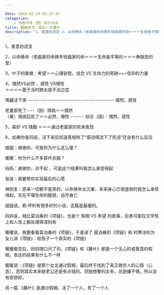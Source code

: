 ```yaml
---

date: 2018-02-19 02:15:47
categories:
    - 书香书享（想）亲子共读
title: 馨暖读书：最后一片藤叶
description: "1，善意的谎言 2，以命换命（老画家的命换年轻画家的命＝＝＝生命是平等的＝＝＝奉献型的爱） 3，叶子的象徵：希望＝＝心理安慰，信念 VS 生命力的奇跡===信仰的力量 4，偶然VS必然 ，感性 VS理..."
---
```


1，善意的谎言

2，以命换命（老画家的命换年轻画家的命＝＝＝生命是平等的＝＝＝奉献型的爱）

3，叶子的象徵：希望＝＝心理安慰，信念 VS 生命力的奇跡===信仰的力量

4，偶然VS必然  ，感性 VS理性  
＝＝＝＝基于当时肺炎是不治之症

  
瑪麗活下來  \--------------------------------------------  偶然，感性

  
老畫家死了----（因）得病＝＝偶然    
（果）得病后死了＝＝必然，理性  \-------  综合（因）：偶然，感性

  


5，美好 VS 残酷 ＝＝＝通过老画家的死来表现

  


6，如果你是玛丽，活下来后知道真相除了“感动得流下了热泪”还会有什么反应

  
姐姐：谢谢你，可是你为什么这么傻？

  
暖暖：你为什么不多穿件衣服？

  
妈妈：谢谢你，对不起 ，可是这个结果叫我怎么承受得起

  
爸爸：我要帮你实现最后的心愿

  
神回复：原来一切都不是真的，以命换命太沉重，本来身心已很虚弱的我怎么承受得起，实在不堪生命的脆弱，自尽身亡

  


  


  


姐姐说，欧.哼利有很多好的小说，这篇是最傻的。

妈妈说，相比莫泊桑的《项链》，也是个 假相 VS 希望 的故事，后者可能在文学性上和人性上都处理得深刻些

暖暖说，我要看看莫泊桑的《项链》，于是读了 莫泊桑的《项链》和  时寒冰的为女儿讲《项链》：给孩子一个真实的《项链》

  


暖暖看完后，妈妈随口问了句，《项链》和《藤叶》都是一个无心的或善意的假相，表达的结果有什么不一样

暖暖说：《项链》是那个女主通过假相，最后终于找到了真正做穷人的心情（心态），否则其实本来她老公还是有点钱的，但她想要的太多，总是嫌不够。所以没有安排好。

另一篇 《藤叶》是通过假相，活了一个人，死了一个人